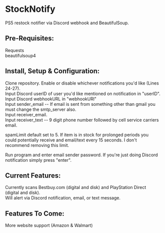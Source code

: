 # StockNotify
PS5 restock notifier via Discord webhook and BeautifulSoup.

## Pre-Requisites:
Requests  
beautifulsoup4

## Install, Setup & Configuration:
Clone repository.
Enable or disable whichever notifications you'd like (Lines 24-27).  
Input Discord userID of user you'd like mentioned on notification in "userID".  
Input Discord webhookURL in "webhookURl"  
Input sender_email -- If email is sent from something other than gmail you must change the smtp_server also.  
Input receiver_email.  
Input receiver_text -- 9 digit phone number followed by cell service carriers email.  
  
spamLimit default set to 5. If item is in stock for prolonged periods you could potentially receive and email/text every 15 seconds. I don't recommend removing this limit.  
  
Run program and enter email sender password. If you're just doing Discord notification simply press "enter".  

## Current Features:
Currently scans Bestbuy.com (digital and disk) and PlayStation Direct (digital and disk).   
Will alert via Discord notification, email, or text message.  

## Features To Come:
More website support (Amazon & Walmart)  
